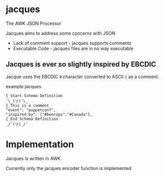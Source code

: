 # jacques
The AWK JSON Processor

Jacques aims to address some concerns with JSON
* Lack of comment support - jacques supports comments
* Executable Code - jacques files are in no way executable

## Jacques is ever so slightly inspired by EBCDIC

Jacque uses the EBCDIC `#` character converted to ASCII `{` as a comment.

example.jacques
```
{ Start Schema Definition
¯\_(ツ)¯\_
{ This is a comment
"event": "puppetconf",
"inspired_by": ["#beerops","#Canada"],
{ End Schema Definition
_/¯(ツ)_/¯
```

# Implementation
Jacques is written in AWK.

Currently only the jacques encoder function is implemented
